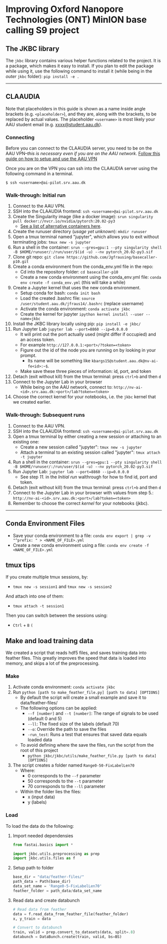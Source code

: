 # Improving Oxford Nanopore Technologies (ONT) MinION base calling S9 project

## The JKBC library
The `jkbc` library contains various helper functions related to the project.
It is a package, which makes it easy to install. If you plan to edit the package while using it,
use the following command to install it (while being in the *outer* `jkbc` folder):
`pip install -e .`

---

## CLAAUDIA
Note that placeholders in this guide is shown as a name inside angle brackets (e.g. `<placeholder>`), and they are, along with the brackets, to be replaced by actual values. The placeholder `<username>` is most likely your AAU student email (e.g. xxxx@student.aau.dk).

### Connecting
Before you can connect to the CLAAUDIA server, you need to be on the AAU VPN–*this is necessary even if you are on the AAU network*. [Follow this guide on how to setup and use the AAU VPN](https://www.its.aau.dk/vejledninger/vpn/)

Once you are on the VPN you can ssh into the CLAAUDIA server using the following command in a terminal.

```
$ ssh <username>@ai-pilot.srv.aau.dk
```

### Walk-through: Initial run
1. Connect to the AAU VPN. 
2. SSH into the CLAAUDIA frontend: `ssh <username>@ai-pilot.srv.aau.dk`
3. Create the Singularity image (like a docker image): `srun singularity pull docker://nvcr.io/nvidia/pytorch:20.02-py3`
   * [See a list of alternative containers here](https://ngc.nvidia.com/catalog/containers?orderBy=&query=&quickFilter=deep-learning&filters=).
4. Create the runuser directory (*usage yet unknown*): `mkdir runuser`
5. Open a tmux terminal named "jupyter", which allows you to exit without terminating jobs: `tmux new -s jupyter`
6. Run a shell in the container: `srun --gres=gpu:1 --pty singularity shell -B $HOME/runuser/:/run/user/$(id -u) --nv pytorch_20.02-py3.sif`
7. Clone git repo: `git clone https://github.com/Jgfrausing/basecaller-p10.git` 
8. Create a conda environment from the conda_env.yml file in the repo: 
    * Cd into the repository folder: `cd basecaller-p10`
    * Create a new conda environment using the conda_env.yml file: `conda env create -f conda_env.yml` (this will take a while)
9. Create a Jupyter kernel that uses the new conda environment.
    * Setup conda for bash: `conda init bash`
    * Load the created .bashrc file: `source /user/student.aau.dk/jfraus14/.bashrc` (replace username)
    * Activate the conda environment: `conda activate jkbc`
    * Create the kernel for jupyter `ipython kernel install --user --name=jkbc`
10. Install the JKBC library locally using pip: `pip install -e jkbc/`
11. Run Jupyter Lab `jupyter lab --port=8860 --ip=0.0.0.0`
    * It will print out the port actually used (might differ if occupied) and an access token.
    * For example `http://127.0.0.1:<port>/?token=<token>`
    * Figure out the id of the node you are running on by looking in your prompt.
      * Its name will be something like `kbargs15@student.aau.dk@nv-ai-fe<id>:~$`.
    * Make save these three pieces of information: id, port, and token
12. Detach (exit without kill) from the tmux terminal: press `ctrl+b` and then `d`
13. Connect to the Jupyter Lab in your browser
    * While being on the AAU network, connect to: `http://nv-ai-<id>.srv.aau.dk:<port>/lab?token=<token>`
14. Choose the correct kernel for your notebooks, i.e. the `jkbc` kernel that we created earlier.


### Walk-through: Subsequent runs
1. Connect to the AAU VPN.
2. SSH into the CLAAUDIA frontend: `ssh <username>@ai-pilot.srv.aau.dk`
3. Open a tmux terminal by either creating a new session or attaching to an
   existing one:
    * Create a new session called "jupyter": `tmux new -s jupyter`
    * Attach a terminal to an existing session called "jupyter": `tmux attach -t
     jupyter`
4. Run a shell in the container: `srun --gres=gpu:1 --pty singularity shell -B $HOME/runuser/:/run/user/$(id -u) --nv pytorch_20.02-py3.sif`
5. Run Jupyter Lab: `jupyter lab --port=8860 --ip=0.0.0.0`
    * See step *11.* in the *Initial run* walthrough for how to find id, port
    and token.
6. Detach (exit without kill) from the tmux terminal: press `ctrl+b` and then `d`
7. Connect to the Jupyter Lab in your browser with values from step 5.:
   `http://nv-ai-<id>.srv.aau.dk:<port>/lab?token=<token>`
8. Remember to choose the correct *kernel* for your notebooks (jkbc).

---

## Conda Environment Files
* Save your conda environment to a file: `conda env export | grep -v "^prefix: " > <NAME_OF_FILE>.yml`
* Create a new conda environment using a file: `conda env create -f <NAME_OF_FILE>.yml`

## tmux tips
If you create multiple tmux sessions, by:
* `tmux new -s session1` and `tmux new -s session2`

And attach into one of them:
* `tmux attach -t session1`

Then you can switch between the sessions using:
* `Ctrl` + `B` `(`

## Make and load training data
We created a script that reads hdf5 files, and saves training data into feather files. This greatly improves the speed that data is loaded into memory, and skips a lot of the preprocessing. 
### Make
1. Activate conda environment: `conda activate jkbc`
2. Run `python [path to make_feather_file.py] [path to data] [OPTIONS]`
    * By default the script will create a small example and save it to data/feather-files/
    * The following options can be applied:
        - `--f [number]` and `--t [number]`: The range of signals to be used (default 0 and 5)
        - `--ll`: The fixed size of the labels (default 70)
        - `--o`: Override the path to save the files
        - `-run_test`: Runs a test that ensures that saved data equals loaded data
    * To avoid defining where the save the files, run the script from the root of this project
        - `python jkbc/jkbc/utils/make_feather_file.py [path to data] [OPTIONS]`
3. The script creates a folder named `Range0-50-FixLabelLen70`
    * Where:
        - 0 corresponds to the `--f` parameter
        - 50 corresponds to the `--t` parameter
        - 70 corresponds to the `--ll` parameter
    * Within the folder lies the files:
        - x (input data)
        - y (labels)

### Load
To load the data do the following:
1. Import needed dependensies
    ```python
    from fastai.basics import *

    import jkbc.utils.preprocessing as prep
    import jkbc.utils.files as f
    ```
2. Setup path to folder
    ```python
    base_dir = "data/feather-files/"
    path_data = Path(base_dir)
    data_set_name = 'Range0-5-FixLabelLen70'
    feather_folder = path_data/data_set_name
    ```
3. Read data and create databunch
    ```python
    # Read data from feather
    data = f.read_data_from_feather_file(feather_folder)
    x, y_train = data

    # Convert to databunch
    train, valid = prep.convert_to_datasets(data, split=.8)
    databunch = DataBunch.create(train, valid, bs=BS)
    ```
